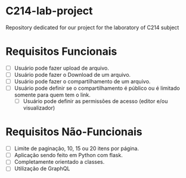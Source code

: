# C214-lab-project
Repository dedicated for our project for the laboratory of C214 subject

# Requisitos Funcionais

- [ ] Usuário pode fazer upload de arquivo.
- [ ] Usuário pode fazer o Download de um arquivo.
- [ ] Usuário pode fazer o compartilhamento de um arquivo.
- [ ] Usuário pode definir se o compartilhamento é público ou é limitado somente para quem tem o link.
    - [ ] Usuário pode definir as permissões de acesso (editor e/ou visualizador)

# Requisitos Não-Funcionais

- [ ] Limite de paginação, 10, 15 ou 20 itens por página.
- [ ] Aplicação sendo feito em Python com flask.
- [ ] Completamente orientado a classes.
- [ ] Utilização de GraphQL